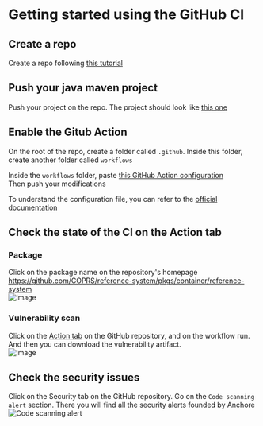 # Getting started using the GitHub CI 

## Create a repo 

Create a repo following [this tutorial](https://docs.github.com/en/get-started/quickstart/create-a-repo)

## Push your java maven project

Push your project on the repo. The project should look like [this one](https://github.com/mkyong/maven-examples/tree/master/maven-code-coverage)

## Enable the Gitub Action 

On the root of the repo, create a folder called `.github`. 
Inside this folder, create another folder called `workflows`

Inside the `workflows` folder, paste [this GitHub Action configuration](.github/workflows/docker-ci.yaml)  
Then push your modifications

To understand the configuration file, you can refer to the [official documentation](https://github.com/features/actions)

## Check the state of the CI on the Action tab  

### Package

Click on the package name on the repository's homepage https://github.com/COPRS/reference-system/pkgs/container/reference-system  
![image](https://user-images.githubusercontent.com/86782407/132225871-c1e972ab-f9c5-4e00-9fd8-f7249408565e.png)

### Vulnerability scan

Click on the [Action tab](https://github.com/COPRS/reference-system/actions/workflows/docker-ci.yaml) on the GitHub repository, and on the workflow run. And then you can download the vulnerability artifact.  
![image](https://user-images.githubusercontent.com/86782407/132225420-364e802a-cce9-42ac-b7c4-008a4533006e.png)

## Check the security issues 

Click on the Security tab on the GitHub repository. Go on the `Code scanning alert` section. 
There you will find all the security alerts founded by Anchore
![Code scanning alert](images/code_scanning_alert.png)

